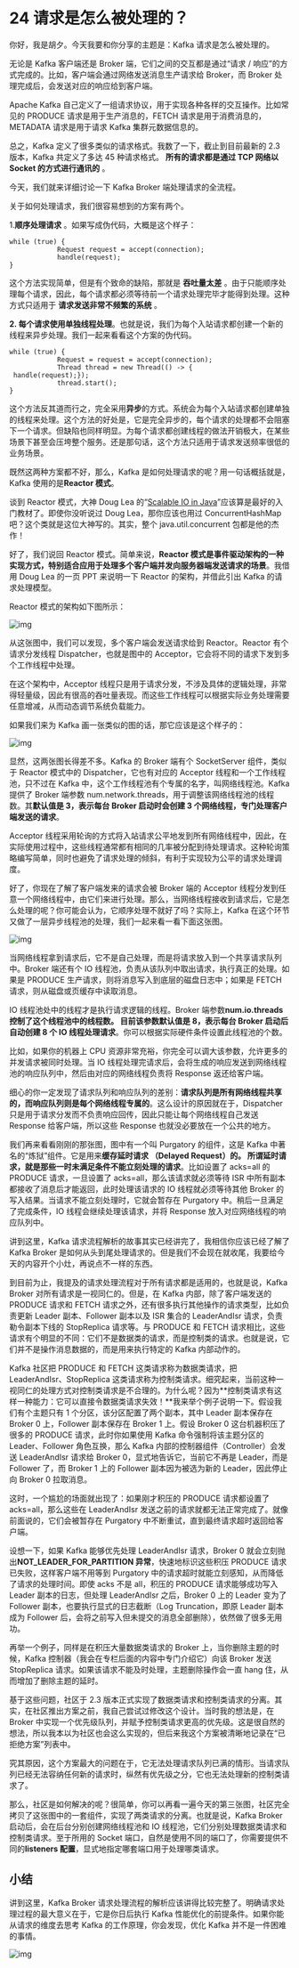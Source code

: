 # 24 请求是怎么被处理的？

你好，我是胡夕。今天我要和你分享的主题是：Kafka 请求是怎么被处理的。

无论是 Kafka 客户端还是 Broker 端，它们之间的交互都是通过“请求 / 响应”的方式完成的。比如，客户端会通过网络发送消息生产请求给 Broker，而 Broker 处理完成后，会发送对应的响应给到客户端。

Apache Kafka 自己定义了一组请求协议，用于实现各种各样的交互操作。比如常见的 PRODUCE 请求是用于生产消息的，FETCH 请求是用于消费消息的，METADATA 请求是用于请求 Kafka 集群元数据信息的。

总之，Kafka 定义了很多类似的请求格式。我数了一下，截止到目前最新的 2.3 版本，Kafka 共定义了多达 45 种请求格式。 **所有的请求都是通过 TCP 网络以 Socket 的方式进行通讯的** 。

今天，我们就来详细讨论一下 Kafka Broker 端处理请求的全流程。

关于如何处理请求，我们很容易想到的方案有两个。

1.**顺序处理请求** 。如果写成伪代码，大概是这个样子：

```
while (true) {
            Request request = accept(connection);
            handle(request);
}
```

这个方法实现简单，但是有个致命的缺陷，那就是 **吞吐量太差** 。由于只能顺序处理每个请求，因此，每个请求都必须等待前一个请求处理完毕才能得到处理。这种方式只适用于 **请求发送非常不频繁的系统** 。

**2. 每个请求使用单独线程处理**。也就是说，我们为每个入站请求都创建一个新的线程来异步处理。我们一起来看看这个方案的伪代码。

```
while (true) {
            Request = request = accept(connection);
            Thread thread = new Thread(() -> {
 handle(request);});
            thread.start();
}
```

这个方法反其道而行之，完全采用**异步**的方式。系统会为每个入站请求都创建单独的线程来处理。这个方法的好处是，它是完全异步的，每个请求的处理都不会阻塞下一个请求。但缺陷也同样明显。为每个请求都创建线程的做法开销极大，在某些场景下甚至会压垮整个服务。还是那句话，这个方法只适用于请求发送频率很低的业务场景。

既然这两种方案都不好，那么，Kafka 是如何处理请求的呢？用一句话概括就是，Kafka 使用的是**Reactor 模式**。

谈到 Reactor 模式，大神 Doug Lea 的“[Scalable IO in Java](http://gee.cs.oswego.edu/dl/cpjslides/nio.pdf)”应该算是最好的入门教材了。即使你没听说过 Doug Lea，那你应该也用过 ConcurrentHashMap 吧？这个类就是这位大神写的。其实，整个 java.util.concurrent 包都是他的杰作！

好了，我们说回 Reactor 模式。简单来说，**Reactor 模式是事件驱动架构的一种实现方式，特别适合应用于处理多个客户端并发向服务器端发送请求的场景**。我借用 Doug Lea 的一页 PPT 来说明一下 Reactor 的架构，并借此引出 Kafka 的请求处理模型。

Reactor 模式的架构如下图所示：

![img](assets/654b83dc6b24d89c138938c15d2e8352.png)

从这张图中，我们可以发现，多个客户端会发送请求给到 Reactor。Reactor 有个请求分发线程 Dispatcher，也就是图中的 Acceptor，它会将不同的请求下发到多个工作线程中处理。

在这个架构中，Acceptor 线程只是用于请求分发，不涉及具体的逻辑处理，非常得轻量级，因此有很高的吞吐量表现。而这些工作线程可以根据实际业务处理需要任意增减，从而动态调节系统负载能力。

如果我们来为 Kafka 画一张类似的图的话，那它应该是这个样子的：

![img](assets/e1ae8884999175dac0c6e21beb2f7e6e.png)

显然，这两张图长得差不多。Kafka 的 Broker 端有个 SocketServer 组件，类似于 Reactor 模式中的 Dispatcher，它也有对应的 Acceptor 线程和一个工作线程池，只不过在 Kafka 中，这个工作线程池有个专属的名字，叫网络线程池。Kafka 提供了 Broker 端参数 num.network.threads，用于调整该网络线程池的线程数。其**默认值是 3，表示每台 Broker 启动时会创建 3 个网络线程，专门处理客户端发送的请求**。

Acceptor 线程采用轮询的方式将入站请求公平地发到所有网络线程中，因此，在实际使用过程中，这些线程通常都有相同的几率被分配到待处理请求。这种轮询策略编写简单，同时也避免了请求处理的倾斜，有利于实现较为公平的请求处理调度。

好了，你现在了解了客户端发来的请求会被 Broker 端的 Acceptor 线程分发到任意一个网络线程中，由它们来进行处理。那么，当网络线程接收到请求后，它是怎么处理的呢？你可能会认为，它顺序处理不就好了吗？实际上，Kafka 在这个环节又做了一层异步线程池的处理，我们一起来看一看下面这张图。

![img](assets/d8a7d6f0bdf9dc3af4ff55ff79b42068.png)

当网络线程拿到请求后，它不是自己处理，而是将请求放入到一个共享请求队列中。Broker 端还有个 IO 线程池，负责从该队列中取出请求，执行真正的处理。如果是 PRODUCE 生产请求，则将消息写入到底层的磁盘日志中；如果是 FETCH 请求，则从磁盘或页缓存中读取消息。

IO 线程池处中的线程才是执行请求逻辑的线程。Broker 端参数**num.io.threads **控制了这个线程池中的线程数。** 目前该参数默认值是 8，表示每台 Broker 启动后自动创建 8 个 IO 线程处理请求**。你可以根据实际硬件条件设置此线程池的个数。

比如，如果你的机器上 CPU 资源非常充裕，你完全可以调大该参数，允许更多的并发请求被同时处理。当 IO 线程处理完请求后，会将生成的响应发送到网络线程池的响应队列中，然后由对应的网络线程负责将 Response 返还给客户端。

细心的你一定发现了请求队列和响应队列的差别：**请求队列是所有网络线程共享的，而响应队列则是每个网络线程专属的**。这么设计的原因就在于，Dispatcher 只是用于请求分发而不负责响应回传，因此只能让每个网络线程自己发送 Response 给客户端，所以这些 Response 也就没必要放在一个公共的地方。

我们再来看看刚刚的那张图，图中有一个叫 Purgatory 的组件，这是 Kafka 中著名的“炼狱”组件。它是用来**缓存延时请求 **（Delayed Request）的。** 所谓延时请求，就是那些一时未满足条件不能立刻处理的请求**。比如设置了 acks=all 的 PRODUCE 请求，一旦设置了 acks=all，那么该请求就必须等待 ISR 中所有副本都接收了消息后才能返回，此时处理该请求的 IO 线程就必须等待其他 Broker 的写入结果。当请求不能立刻处理时，它就会暂存在 Purgatory 中。稍后一旦满足了完成条件，IO 线程会继续处理该请求，并将 Response 放入对应网络线程的响应队列中。

讲到这里，Kafka 请求流程解析的故事其实已经讲完了，我相信你应该已经了解了 Kafka Broker 是如何从头到尾处理请求的。但是我们不会现在就收尾，我要给今天的内容开个小灶，再说点不一样的东西。

到目前为止，我提及的请求处理流程对于所有请求都是适用的，也就是说，Kafka Broker 对所有请求是一视同仁的。但是，在 Kafka 内部，除了客户端发送的 PRODUCE 请求和 FETCH 请求之外，还有很多执行其他操作的请求类型，比如负责更新 Leader 副本、Follower 副本以及 ISR 集合的 LeaderAndIsr 请求，负责勒令副本下线的 StopReplica 请求等。与 PRODUCE 和 FETCH 请求相比，这些请求有个明显的不同：它们不是数据类的请求，而是控制类的请求。也就是说，它们并不是操作消息数据的，而是用来执行特定的 Kafka 内部动作的。

Kafka 社区把 PRODUCE 和 FETCH 这类请求称为数据类请求，把 LeaderAndIsr、StopReplica 这类请求称为控制类请求。细究起来，当前这种一视同仁的处理方式对控制类请求是不合理的。为什么呢？因为**控制类请求有这样一种能力：它可以直接令数据类请求失效！**我来举个例子说明一下。假设我们有个主题只有 1 个分区，该分区配置了两个副本，其中 Leader 副本保存在 Broker 0 上，Follower 副本保存在 Broker 1 上。假设 Broker 0 这台机器积压了很多的 PRODUCE 请求，此时你如果使用 Kafka 命令强制将该主题分区的 Leader、Follower 角色互换，那么 Kafka 内部的控制器组件（Controller）会发送 LeaderAndIsr 请求给 Broker 0，显式地告诉它，当前它不再是 Leader，而是 Follower 了，而 Broker 1 上的 Follower 副本因为被选为新的 Leader，因此停止向 Broker 0 拉取消息。

这时，一个尴尬的场面就出现了：如果刚才积压的 PRODUCE 请求都设置了 acks=all，那么这些在 LeaderAndIsr 发送之前的请求就都无法正常完成了。就像前面说的，它们会被暂存在 Purgatory 中不断重试，直到最终请求超时返回给客户端。

设想一下，如果 Kafka 能够优先处理 LeaderAndIsr 请求，Broker 0 就会立刻抛出**NOT_LEADER_FOR_PARTITION 异常**，快速地标识这些积压 PRODUCE 请求已失败，这样客户端不用等到 Purgatory 中的请求超时就能立刻感知，从而降低了请求的处理时间。即使 acks 不是 all，积压的 PRODUCE 请求能够成功写入 Leader 副本的日志，但处理 LeaderAndIsr 之后，Broker 0 上的 Leader 变为了 Follower 副本，也要执行显式的日志截断（Log Truncation，即原 Leader 副本成为 Follower 后，会将之前写入但未提交的消息全部删除），依然做了很多无用功。

再举一个例子，同样是在积压大量数据类请求的 Broker 上，当你删除主题的时候，Kafka 控制器（我会在专栏后面的内容中专门介绍它）向该 Broker 发送 StopReplica 请求。如果该请求不能及时处理，主题删除操作会一直 hang 住，从而增加了删除主题的延时。

基于这些问题，社区于 2.3 版本正式实现了数据类请求和控制类请求的分离。其实，在社区推出方案之前，我自己尝试过修改这个设计。当时我的想法是，在 Broker 中实现一个优先级队列，并赋予控制类请求更高的优先级。这是很自然的想法，所以我本以为社区也会这么实现的，但后来我这个方案被清晰地记录在“已拒绝方案”列表中。

究其原因，这个方案最大的问题在于，它无法处理请求队列已满的情形。当请求队列已经无法容纳任何新的请求时，纵然有优先级之分，它也无法处理新的控制类请求了。

那么，社区是如何解决的呢？很简单，你可以再看一遍今天的第三张图，社区完全拷贝了这张图中的一套组件，实现了两类请求的分离。也就是说，Kafka Broker 启动后，会在后台分别创建网络线程池和 IO 线程池，它们分别处理数据类请求和控制类请求。至于所用的 Socket 端口，自然是使用不同的端口了，你需要提供不同的**listeners 配置**，显式地指定哪套端口用于处理哪类请求。

## 小结

讲到这里，Kafka Broker 请求处理流程的解析应该讲得比较完整了。明确请求处理过程的最大意义在于，它是你日后执行 Kafka 性能优化的前提条件。如果你能从请求的维度去思考 Kafka 的工作原理，你会发现，优化 Kafka 并不是一件困难的事情。

![img](assets/4f02758b4af67f48c480bd65e3092c48.png)

